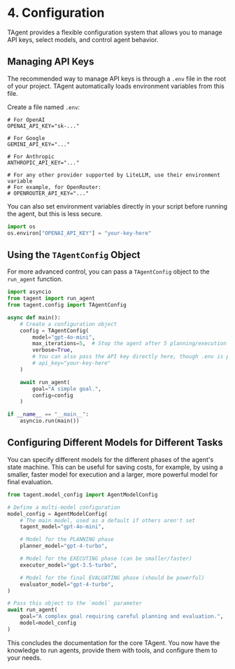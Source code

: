 # 4. Configuration

TAgent provides a flexible configuration system that allows you to manage API keys, select models, and control agent behavior.

## Managing API Keys

The recommended way to manage API keys is through a `.env` file in the root of your project. TAgent automatically loads environment variables from this file.

Create a file named `.env`:
```
# For OpenAI
OPENAI_API_KEY="sk-..."

# For Google
GEMINI_API_KEY="..."

# For Anthropic
ANTHROPIC_API_KEY="..."

# For any other provider supported by LiteLLM, use their environment variable
# For example, for OpenRouter:
# OPENROUTER_API_KEY="..."
```

You can also set environment variables directly in your script before running the agent, but this is less secure.
```python
import os
os.environ["OPENAI_API_KEY"] = "your-key-here"
```

## Using the `TAgentConfig` Object

For more advanced control, you can pass a `TAgentConfig` object to the `run_agent` function.

```python
import asyncio
from tagent import run_agent
from tagent.config import TAgentConfig

async def main():
    # Create a configuration object
    config = TAgentConfig(
        model="gpt-4o-mini",
        max_iterations=5,  # Stop the agent after 5 planning/execution cycles
        verbose=True,
        # You can also pass the API key directly here, though .env is preferred
        # api_key="your-key-here"
    )

    await run_agent(
        goal="A simple goal.",
        config=config
    )

if __name__ == "__main__":
    asyncio.run(main())
```

## Configuring Different Models for Different Tasks

You can specify different models for the different phases of the agent's state machine. This can be useful for saving costs, for example, by using a smaller, faster model for execution and a larger, more powerful model for final evaluation.

```python
from tagent.model_config import AgentModelConfig

# Define a multi-model configuration
model_config = AgentModelConfig(
    # The main model, used as a default if others aren't set
    tagent_model="gpt-4o-mini",

    # Model for the PLANNING phase
    planner_model="gpt-4-turbo",

    # Model for the EXECUTING phase (can be smaller/faster)
    executor_model="gpt-3.5-turbo",

    # Model for the final EVALUATING phase (should be powerful)
    evaluator_model="gpt-4-turbo",
)

# Pass this object to the `model` parameter
await run_agent(
    goal="A complex goal requiring careful planning and evaluation.",
    model=model_config
)
```

This concludes the documentation for the core TAgent. You now have the knowledge to run agents, provide them with tools, and configure them to your needs.
